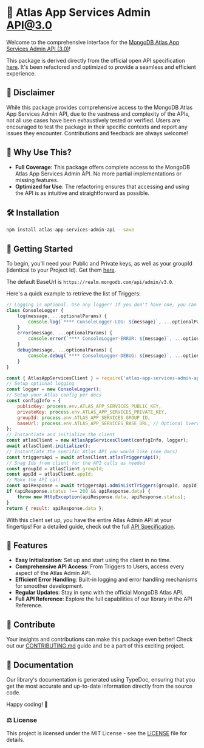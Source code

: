 # 🎉 Atlas App Services Admin API@3.0

Welcome to the comprehensive interface for the [MongoDB Atlas App Services Admin API (3.0)](https://www.mongodb.com/docs/atlas/app-services/admin/api/v3/)!

This package is derived directly from the official open API specification [here](blob:https://www.mongodb.com/78fd1eaa-8b75-4f59-b462-043187294fd5). It's been refactored and optimized to provide a seamless and efficient experience.

## 🚨 Disclaimer

While this package provides comprehensive access to the MongoDB Atlas App Services Admin API, due to the vastness and complexity of the APIs, not all use cases have been exhaustively tested or verified. Users are encouraged to test the package in their specific contexts and report any issues they encounter. Contributions and feedback are always welcome!

## 🌟 Why Use This?

- **Full Coverage**: This package offers complete access to the MongoDB Atlas App Services Admin API. No more partial implementations or missing features.
- **Optimized for Use**: The refactoring ensures that accessing and using the API is as intuitive and straightforward as possible.

## 🛠 Installation

```sh
npm install atlas-app-services-admin-api --save
```

## 🚀 Getting Started

To begin, you'll need your Public and Private keys, as well as your groupId (identical to your Project Id). Get them [here](https://www.mongodb.com/docs/atlas/app-services/admin/api/v3/).

The default BaseUrl is `https://realm.mongodb.com/api/admin/v3.0`.

Here's a quick example to retrieve the list of Triggers:

```javascript
// Logging is optional. Use any logger! If you don't have one, you can map the console:
class ConsoleLogger {
    log(message, ...optionalParams) {
        console.log(`**** ConsoleLogger-LOG: ${message}`, ...optionalParams);
    }
    error(message, ...optionalParams) {
        console.error(`**** ConsoleLogger-ERROR: ${message}`, ...optionalParams);
    }
    debug(message, ...optionalParams) {
        console.debug(`**** ConsoleLogger-DEBUG: ${message}`, ...optionalParams);
    }
}

const { AtlasAppServicesClient } = require('atlas-app-services-admin-api');
// Setup optional logging
const logger = new ConsoleLogger();
// Setup your Atlas config per docs
const configInfo = {
    publicKey: process.env.ATLAS_APP_SERVICES_PUBLIC_KEY,
    privateKey: process.env.ATLAS_APP_SERVICES_PRIVATE_KEY,
    groupId: process.env.ATLAS_APP_SERVICES_GROUP_ID,
    baseUrl: process.env.ATLAS_APP_SERVICES_BASE_URL, // Optional Override
};
// Instantiate and initialize the client
const atlasClient = new AtlasAppServicesClient(configInfo, logger);
await atlasClient.initialize();
// Instantiate the specific Atlas API you would like (see docs)
const triggersApi = await atlasClient.atlasTriggersApi();
// Snag Ids from client for the API calls as needed
const groupId = atlasClient.groupId;
const appId = atlasClient.appId;
// Make the API call
const apiResponse = await triggersApi.adminListTriggers(groupId, appId);
if (apiResponse.status !== 200 && apiResponse.data) {
    throw new HttpException(apiResponse.data, apiResponse.status);
}
return { result: apiResponse.data };
```

With this client set up, you have the entire Atlas Admin API at your fingertips! For a detailed guide, check out the full [API Specification](https://gfay63.github.io/atlas-app-services-admin-api/).

## 📌 Features

- **Easy Initialization**: Set up and start using the client in no time.
- **Comprehensive API Access**: From Triggers to Users, access every aspect of the Atlas Admin API.
- **Efficient Error Handling**: Built-in logging and error handling mechanisms for smoother development.
- **Regular Updates**: Stay in sync with the official MongoDB Atlas API.
- **Full API Reference**: Explore the full capabilities of our library in the API Reference.

## 🤝 Contribute

Your insights and contributions can make this package even better! Check out our [CONTRIBUTING.md](./CONTRIBUTING.md) guide and be a part of this exciting project.

## 📖 Documentation

Our library's documentation is generated using TypeDoc, ensuring that you get the most accurate and up-to-date information directly from the source code.

Happy coding! 🎉

### ⚖️ License

This project is licensed under the MIT License - see the [LICENSE](./LICENSE) file for details.
